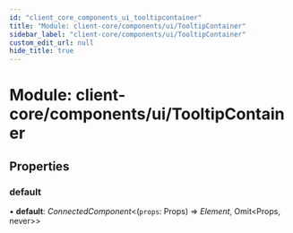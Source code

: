 ```yaml
---
id: "client_core_components_ui_tooltipcontainer"
title: "Module: client-core/components/ui/TooltipContainer"
sidebar_label: "client-core/components/ui/TooltipContainer"
custom_edit_url: null
hide_title: true
---
```


# Module: client-core/components/ui/TooltipContainer

## Properties

### default

• **default**: *ConnectedComponent*<(`props`: Props) => *Element*, Omit<Props, never\>\>
